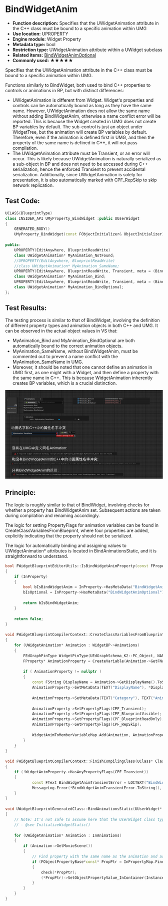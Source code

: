 # BindWidgetAnim

- **Function description:** Specifies that the UWidgetAnimation attribute in the C++ class must be bound to a specific animation within UMG
- **Use location:** UPROPERTY
- **Engine module:** Widget Property
- **Metadata type:** bool
- **Restriction type:** UWidgetAnimation attribute within a UWidget subclass
- **Related items:** [BindWidgetAnimOptional](../BindWidgetAnimOptional/BindWidgetAnimOptional.md)
- **Commonly used:** ★★★★★

Specifies that the UWidgetAnimation attribute in the C++ class must be bound to a specific animation within UMG.

Functions similarly to BindWidget, both used to bind C++ properties to controls or animations in BP, but with distinct differences:

- UWidgetAnimation is different from Widget. Widget's properties and controls can be automatically bound as long as they have the same name. However, UWidgetAnimation does not allow the same name without adding BindWidgetAnim, otherwise a name conflict error will be reported. This is because the Widget created in UMG does not create BP variables by default. The sub-control is just an object under WidgetTree, but the animation will create BP variables by default. Therefore, even if the animation is defined first in UMG, and then the property of the same name is defined in C++, it will not pass compilation.
- The UWidgetAnimation attribute must be Transient, or an error will occur. This is likely because UWidgetAnimation is naturally serialized as a sub-object in BP and does not need to be accessed during C++ serialization, hence the enforced Transient to prevent accidental serialization. Additionally, since UWidgetAnimation is solely for presentation, it is also automatically marked with CPF_RepSkip to skip network replication.

## Test Code:

```cpp
UCLASS(BlueprintType)
class INSIDER_API UMyProperty_BindWidget :public UUserWidget
{
	GENERATED_BODY()
	UMyProperty_BindWidget(const FObjectInitializer& ObjectInitializer);

public:
	UPROPERTY(EditAnywhere, BlueprintReadWrite)
	class UWidgetAnimation* MyAnimation_NotFound;
	//UPROPERTY(EditAnywhere, BlueprintReadWrite)
	//class UWidgetAnimation* MyAnimation_SameName;
	UPROPERTY(EditAnywhere, BlueprintReadWrite, Transient, meta = (BindWidgetAnim))
	class UWidgetAnimation* MyAnimation_Bind;
	UPROPERTY(EditAnywhere, BlueprintReadWrite, Transient, meta = (BindWidgetAnimOptional))
	class UWidgetAnimation* MyAnimation_BindOptional;
};
```

## Test Results:

The testing process is similar to that of BindWidget, involving the definition of different property types and animation objects in both C++ and UMG. It can be observed in the actual object values in VS that:

- MyAnimation_Bind and MyAnimation_BindOptional are both automatically bound to the correct animation objects.
- MyAnimation_SameName, without BindWidgetAnim, must be commented out to prevent a name conflict with the MyAnimation_SameName in UMG.
- Moreover, it should be noted that one cannot define an animation in UMG first, as one might with a Widget, and then define a property with the same name in C++. This is because WidgetAnimation inherently creates BP variables, which is a crucial distinction.

![Untitled](Untitled.png)

## Principle:

The logic is roughly similar to that of BindWidget, involving checks for whether a property has BindWidgetAnim set. Subsequent actions are taken during compilation and renaming accordingly.

The logic for setting PropertyFlags for animation variables can be found in CreateClassVariablesFromBlueprint, where four properties are added, explicitly indicating that the property should not be serialized.

The logic for automatically binding and assigning values to UWidgetAnimation* attributes is located in BindAnimationsStatic, and it is straightforward to understand.

```cpp
bool FWidgetBlueprintEditorUtils::IsBindWidgetAnimProperty(const FProperty* InProperty, bool& bIsOptional)
{
	if (InProperty)
	{
		bool bIsBindWidgetAnim = InProperty->HasMetaData("BindWidgetAnim") || InProperty->HasMetaData("BindWidgetAnimOptional");
		bIsOptional = InProperty->HasMetaData("BindWidgetAnimOptional");

		return bIsBindWidgetAnim;
	}

	return false;
}

void FWidgetBlueprintCompilerContext::CreateClassVariablesFromBlueprint()
{
	for (UWidgetAnimation* Animation : WidgetBP->Animations)
	{
		FEdGraphPinType WidgetPinType(UEdGraphSchema_K2::PC_Object, NAME_None, Animation->GetClass(), EPinContainerType::None, true, FEdGraphTerminalType());
		FProperty* AnimationProperty = CreateVariable(Animation->GetFName(), WidgetPinType);

		if ( AnimationProperty != nullptr )
		{
			const FString DisplayName = Animation->GetDisplayName().ToString();
			AnimationProperty->SetMetaData(TEXT("DisplayName"), *DisplayName);

			AnimationProperty->SetMetaData(TEXT("Category"), TEXT("Animations"));

			AnimationProperty->SetPropertyFlags(CPF_Transient);
			AnimationProperty->SetPropertyFlags(CPF_BlueprintVisible);
			AnimationProperty->SetPropertyFlags(CPF_BlueprintReadOnly);
			AnimationProperty->SetPropertyFlags(CPF_RepSkip);

			WidgetAnimToMemberVariableMap.Add(Animation, AnimationProperty);
		}
	}
}

void FWidgetBlueprintCompilerContext::FinishCompilingClass(UClass* Class)
{
	if (!WidgetAnimProperty->HasAnyPropertyFlags(CPF_Transient))
	{
			const FText BindWidgetAnimTransientError = LOCTEXT("BindWidgetAnimTransient", "The property @@ uses BindWidgetAnim, but isn't Transient!");
			MessageLog.Error(*BindWidgetAnimTransientError.ToString(), WidgetAnimProperty);
	}
}

void UWidgetBlueprintGeneratedClass::BindAnimationsStatic(UUserWidget* Instance, const TArrayView<UWidgetAnimation*> InAnimations, const TMap<FName, FObjectPropertyBase*>& InPropertyMap)
{
	// Note: It's not safe to assume here that the UserWidget class type is a UWidgetBlueprintGeneratedClass!
	// - @see InitializeWidgetStatic()

	for (UWidgetAnimation* Animation : InAnimations)
	{
		if (Animation->GetMovieScene())
		{
			// Find property with the same name as the animation and assign the animation to it.
			if (FObjectPropertyBase*const* PropPtr = InPropertyMap.Find(Animation->GetMovieScene()->GetFName()))
			{
				check(*PropPtr);
				(*PropPtr)->SetObjectPropertyValue_InContainer(Instance, Animation);
			}
		}
	}
}
```